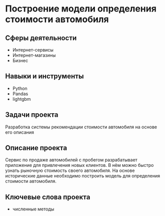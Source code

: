# Построение модели определения стоимости автомобиля

## Сферы деятельности
- Интернет-сервисы
- Интернет-магазины
- Бизнес

## Навыки и инструменты
- Python
- Pandas
- lightgbm

## Задачи проекта
Разработка системы рекомендации стоимости автомобиля на основе его описания

## Описание проекта
Сервис по продаже автомобилей с пробегом  разрабатывает приложение для привлечения новых клиентов. В нём можно быстро узнать рыночную стоимость своего автомобиля. На основе исторические данные необходимо построить модель для определения стоимости автомобиля.

## Ключевые слова проекта
- численные методы

